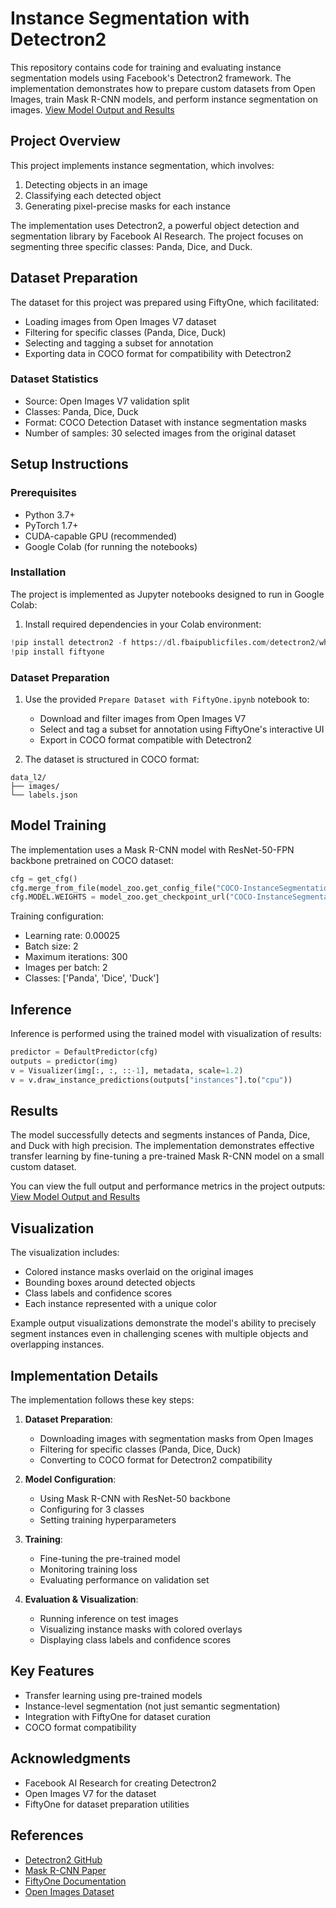 # Instance Segmentation with Detectron2

This repository contains code for training and evaluating instance segmentation models using Facebook's Detectron2 framework. The implementation demonstrates how to prepare custom datasets from Open Images, train Mask R-CNN models, and perform instance segmentation on images.
[View Model Output and Results](https://drive.google.com/file/d/1-kUcc0gsxXmvZgcN78BFEmOXC8uyABwG/view?usp=sharing)

## Project Overview

This project implements instance segmentation, which involves:
1. Detecting objects in an image
2. Classifying each detected object
3. Generating pixel-precise masks for each instance

The implementation uses Detectron2, a powerful object detection and segmentation library by Facebook AI Research. The project focuses on segmenting three specific classes: Panda, Dice, and Duck.

## Dataset Preparation

The dataset for this project was prepared using FiftyOne, which facilitated:
- Loading images from Open Images V7 dataset
- Filtering for specific classes (Panda, Dice, Duck)
- Selecting and tagging a subset for annotation
- Exporting data in COCO format for compatibility with Detectron2

### Dataset Statistics
- Source: Open Images V7 validation split
- Classes: Panda, Dice, Duck
- Format: COCO Detection Dataset with instance segmentation masks
- Number of samples: 30 selected images from the original dataset

## Setup Instructions

### Prerequisites
- Python 3.7+
- PyTorch 1.7+
- CUDA-capable GPU (recommended)
- Google Colab (for running the notebooks)

### Installation

The project is implemented as Jupyter notebooks designed to run in Google Colab:

1. Install required dependencies in your Colab environment:
```python
!pip install detectron2 -f https://dl.fbaipublicfiles.com/detectron2/wheels/cu102/torch1.9/index.html
!pip install fiftyone
```

### Dataset Preparation

1. Use the provided `Prepare Dataset with FiftyOne.ipynb` notebook to:
   - Download and filter images from Open Images V7
   - Select and tag a subset for annotation using FiftyOne's interactive UI
   - Export in COCO format compatible with Detectron2

2. The dataset is structured in COCO format:
```
data_l2/
├── images/
└── labels.json
```

## Model Training

The implementation uses a Mask R-CNN model with ResNet-50-FPN backbone pretrained on COCO dataset:

```python
cfg = get_cfg()
cfg.merge_from_file(model_zoo.get_config_file("COCO-InstanceSegmentation/mask_rcnn_R_50_FPN_3x.yaml"))
cfg.MODEL.WEIGHTS = model_zoo.get_checkpoint_url("COCO-InstanceSegmentation/mask_rcnn_R_50_FPN_3x.yaml")
```

Training configuration:
- Learning rate: 0.00025
- Batch size: 2
- Maximum iterations: 300
- Images per batch: 2
- Classes: ['Panda', 'Dice', 'Duck']

## Inference

Inference is performed using the trained model with visualization of results:

```python
predictor = DefaultPredictor(cfg)
outputs = predictor(img)
v = Visualizer(img[:, :, ::-1], metadata, scale=1.2)
v = v.draw_instance_predictions(outputs["instances"].to("cpu"))
```

## Results

The model successfully detects and segments instances of Panda, Dice, and Duck with high precision. The implementation demonstrates effective transfer learning by fine-tuning a pre-trained Mask R-CNN model on a small custom dataset.

You can view the full output and performance metrics in the project outputs:
[View Model Output and Results](https://drive.google.com/file/d/1-kUcc0gsxXmvZgcN78BFEmOXC8uyABwG/view?usp=sharing)

## Visualization

The visualization includes:
- Colored instance masks overlaid on the original images
- Bounding boxes around detected objects
- Class labels and confidence scores
- Each instance represented with a unique color

Example output visualizations demonstrate the model's ability to precisely segment instances even in challenging scenes with multiple objects and overlapping instances.

## Implementation Details

The implementation follows these key steps:

1. **Dataset Preparation**:
   - Downloading images with segmentation masks from Open Images
   - Filtering for specific classes (Panda, Dice, Duck)
   - Converting to COCO format for Detectron2 compatibility

2. **Model Configuration**:
   - Using Mask R-CNN with ResNet-50 backbone
   - Configuring for 3 classes
   - Setting training hyperparameters

3. **Training**:
   - Fine-tuning the pre-trained model
   - Monitoring training loss
   - Evaluating performance on validation set

4. **Evaluation & Visualization**:
   - Running inference on test images
   - Visualizing instance masks with colored overlays
   - Displaying class labels and confidence scores

## Key Features

- Transfer learning using pre-trained models
- Instance-level segmentation (not just semantic segmentation)
- Integration with FiftyOne for dataset curation
- COCO format compatibility

## Acknowledgments

- Facebook AI Research for creating Detectron2
- Open Images V7 for the dataset
- FiftyOne for dataset preparation utilities

## References

- [Detectron2 GitHub](https://github.com/facebookresearch/detectron2)
- [Mask R-CNN Paper](https://arxiv.org/abs/1703.06870)
- [FiftyOne Documentation](https://voxel51.com/docs/fiftyone/)
- [Open Images Dataset](https://storage.googleapis.com/openimages/web/index.html)
